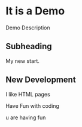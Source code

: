 # It is a Demo

Demo Description

## Subheading

My new start.

## New Development
I like HTML pages

Have Fun with coding

u are having fun